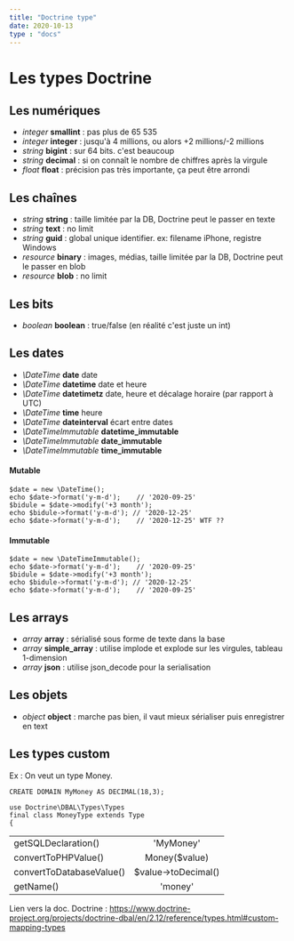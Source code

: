 ```yaml
---
title: "Doctrine type"
date: 2020-10-13
type : "docs"
---
```


# Les types Doctrine

## Les numériques

- _integer_ **smallint** : pas plus de 65 535
- _integer_ **integer** : jusqu'à 4 millions, ou alors +2 millions/-2 millions
- _string_ **bigint** : sur 64 bits. c'est beaucoup
- _string_ **decimal** : si on connaît le nombre de chiffres après la virgule
- _float_ **float** : précision pas très importante, ça peut être arrondi

## Les chaînes

- _string_ **string** : taille limitée par la DB, Doctrine peut le passer en texte
- _string_ **text** : no limit
- _string_ **guid** : global unique identifier. ex: filename iPhone, registre Windows
- _resource_ **binary** : images, médias, taille limitée par la DB, Doctrine peut le passer en blob
- _resource_ **blob** : no limit

## Les bits

- _boolean_ **boolean** : true/false (en réalité c'est juste un int)

## Les dates

- _\DateTime_ **date**		date
- _\DateTime_ **datetime**	date et heure
- _\DateTime_ **datetimetz**	date, heure et décalage horaire (par rapport à UTC)
- _\DateTime_ **time**		heure
- _\DateTime_ **dateinterval**	écart entre dates
- _\DateTimeImmutable_ **datetime_immutable**
- _\DateTimeImmutable_ **date_immutable**
- _\DateTimeImmutable_ **time_immutable**

#### Mutable

````
$date = new \DateTime();
echo $date->format('y-m-d');	// '2020-09-25'
$bidule = $date->modify('+3 month');
echo $bidule->format('y-m-d'); // '2020-12-25'
echo $date->format('y-m-d');	// '2020-12-25' WTF ??
````

#### Immutable

````
$date = new \DateTimeImmutable();
echo $date->format('y-m-d');	// '2020-09-25'
$bidule = $date->modify('+3 month');
echo $bidule->format('y-m-d'); // '2020-12-25'
echo $date->format('y-m-d');	// '2020-09-25'
````

## Les arrays

- _array_ **array** : sérialisé sous forme de texte dans la base
- _array_ **simple_array** : utilise implode et explode sur les virgules, tableau 1-dimension
- _array_ **json** : utilise json_decode pour la serialisation

## Les objets

- _object_ **object** : marche pas bien, il vaut mieux sérialiser puis enregistrer en text


## Les types custom

Ex : On veut un type Money.

`CREATE DOMAIN MyMoney AS DECIMAL(18,3);`

````
use Doctrine\DBAL\Types\Types
final class MoneyType extends Type
{
````

| | | 
|---|:---:| 
| getSQLDeclaration() | 'MyMoney' |
| convertToPHPValue() | Money($value) |
| convertToDatabaseValue() | $value->toDecimal() |
| getName() | 'money' |

Lien vers la doc. Doctrine : https://www.doctrine-project.org/projects/doctrine-dbal/en/2.12/reference/types.html#custom-mapping-types

